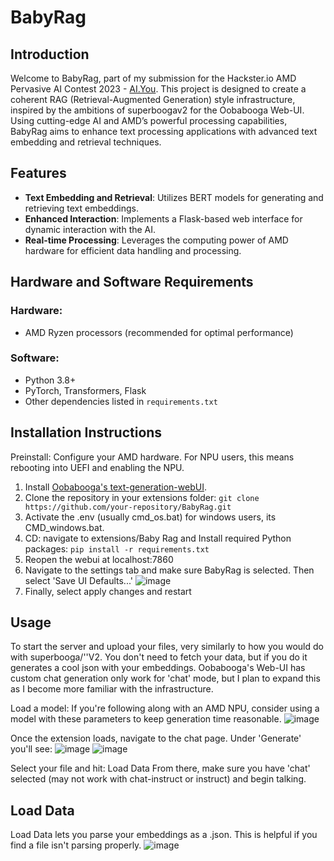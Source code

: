 # BabyRag

## Introduction
Welcome to BabyRag, part of my submission for the Hackster.io AMD Pervasive AI Contest 2023 - [AI.You](https://www.hackster.io/contests/amd2023/hardware_applications/17172). This project is designed to create a coherent RAG (Retrieval-Augmented Generation) style infrastructure, inspired by the ambitions of superboogav2 for the Oobabooga Web-UI. Using cutting-edge AI and AMD’s powerful processing capabilities, BabyRag aims to enhance text processing applications with advanced text embedding and retrieval techniques.

## Features
- **Text Embedding and Retrieval**: Utilizes BERT models for generating and retrieving text embeddings.
- **Enhanced Interaction**: Implements a Flask-based web interface for dynamic interaction with the AI.
- **Real-time Processing**: Leverages the computing power of AMD hardware for efficient data handling and processing.

## Hardware and Software Requirements
### Hardware:
- AMD Ryzen processors (recommended for optimal performance)
### Software:
- Python 3.8+
- PyTorch, Transformers, Flask
- Other dependencies listed in `requirements.txt`

## Installation Instructions
Preinstall: Configure your AMD hardware. For NPU users, this means rebooting into UEFI and enabling the NPU.
1. Install [Oobabooga's text-generation-webUI](https://github.com/oobabooga/text-generation-webui).
2. Clone the repository in your extensions folder: `git clone https://github.com/your-repository/BabyRag.git`
3. Activate the .env (usually cmd_os.bat) for windows users, its CMD_windows.bat.
4. CD: navigate to extensions/Baby Rag and Install required Python packages: `pip install -r requirements.txt`
5. Reopen the webui at localhost:7860
6. Navigate to the settings tab and make sure BabyRag is selected. Then select 'Save UI Defaults...' ![image](https://github.com/user-attachments/assets/8d846909-9177-496b-b22d-ada1910b56d0)
7. Finally, select apply changes and restart

## Usage
To start the server and upload your files, very similarly to how you would do with superbooga/''V2. You don't need to fetch your data, but if you do it generates a cool json with your embeddings. Oobabooga's Web-UI has custom chat generation
only work for 'chat' mode, but I plan to expand this as I become more familiar with the infrastructure.

Load a model: If you're following along with an AMD NPU, consider using a model with these parameters to keep generation time reasonable.
![image](https://github.com/user-attachments/assets/61907668-6d46-4989-9b61-feebb8a38b52)


Once the extension loads, navigate to the chat page. Under 'Generate' you'll see:
![image](https://github.com/user-attachments/assets/be48a231-a705-4904-af8d-73b4692d102d)
![image](https://github.com/user-attachments/assets/d2f2feb8-24c7-4c6c-a69f-605ee2be9189)

Select your file and hit: Load Data
From there, make sure you have 'chat' selected (may not work with chat-instruct or instruct) and begin talking.

## Load Data 

Load Data lets you parse your embeddings as a .json. This is helpful if you find a file isn't parsing properly.
![image](https://github.com/user-attachments/assets/0a3ed221-aec7-4ae2-aa58-459cfe70c5ab)


